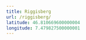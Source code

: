 ```yaml
---
title: Riggisberg
url: /riggisberg/
latitude: 46.810669600000004
longitude: 7.479827500000001
---
```

